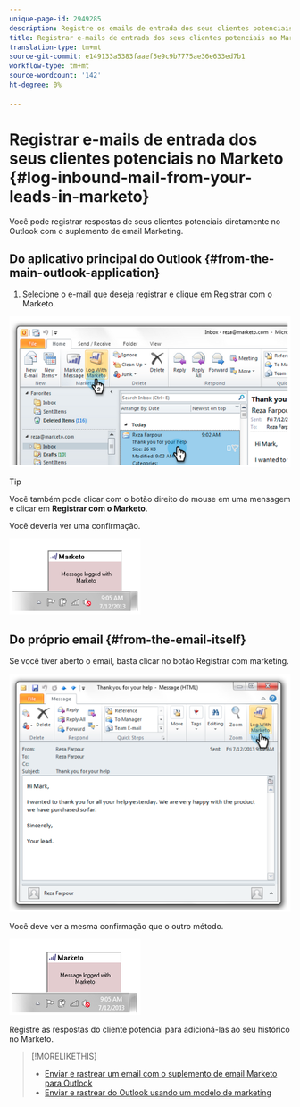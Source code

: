 ```yaml
---
unique-page-id: 2949285
description: Registre os emails de entrada dos seus clientes potenciais no Marketo - Documentos do Marketing - Documentação do produto
title: Registrar e-mails de entrada dos seus clientes potenciais no Marketo
translation-type: tm+mt
source-git-commit: e149133a5383faaef5e9c9b7775ae36e633ed7b1
workflow-type: tm+mt
source-wordcount: '142'
ht-degree: 0%

---
```



# Registrar e-mails de entrada dos seus clientes potenciais no Marketo {#log-inbound-mail-from-your-leads-in-marketo}

Você pode registrar respostas de seus clientes potenciais diretamente no Outlook com o suplemento de email Marketing.

## Do aplicativo principal do Outlook {#from-the-main-outlook-application}

1. Selecione o e-mail que deseja registrar e clique em Registrar com o Marketo.

![](assets/image2014-9-23-17-3a12-3a44.png)

>[!TIP]
>
>Você também pode clicar com o botão direito do mouse em uma mensagem e clicar em **Registrar com o Marketo**.

Você deveria ver uma confirmação.

![](assets/image2014-9-23-17-3a13-3a39.png)

## Do próprio email {#from-the-email-itself}

Se você tiver aberto o email, basta clicar no botão Registrar com marketing.

![](assets/image2014-9-23-17-3a14-3a14.png)

Você deve ver a mesma confirmação que o outro método.

![](assets/image2014-9-23-17-3a14-3a29.png)

Registre as respostas do cliente potencial para adicioná-las ao seu histórico no Marketo.

>[!MORELIKETHIS]
>
>* [Enviar e rastrear um email com o suplemento de email Marketo para Outlook](../../../product-docs/marketo-sales-insight/msi-outlook-plugin/send-and-track-an-email-with-the-email-add-in-for-outlook.md)
>* [Enviar e rastrear do Outlook usando um modelo de marketing](../../../product-docs/marketo-sales-insight/msi-outlook-plugin/send-and-track-from-outlook-using-a-marketo-template.md)

>



